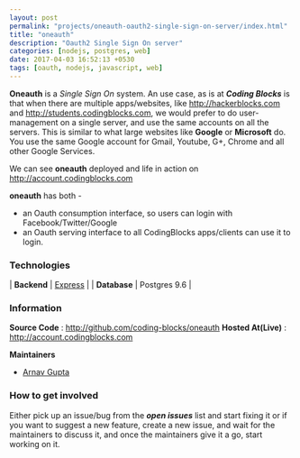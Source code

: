 ```yaml
---
layout: post
permalink: "projects/oneauth-oauth2-single-sign-on-server/index.html"
title: "oneauth"
description: "Oauth2 Single Sign On server"
categories: [nodejs, postgres, web]
date: 2017-04-03 16:52:13 +0530
tags: [oauth, nodejs, javascript, web]
---
```


**Oneauth** is a _Single Sign On_ system. An use case, as is at _**Coding Blocks**_ is that
when there are multiple apps/websites, like <http://hackerblocks.com> and
<http://students.codingblocks.com>, we would prefer to do user-management on a single
server, and use the same accounts on all the servers.
This is similar to what large websites like **Google** or **Microsoft** do.
You use the same Google account for Gmail, Youtube, G+,  Chrome and all other Google Services.

We can see **oneauth** deployed and life in action on <http://account.codingblocks.com>

**oneauth** has both -
 - an Oauth consumption interface, so users can login with Facebook/Twitter/Google
 - an Oauth serving interface to all CodingBlocks apps/clients can use it to login.


### Technologies

| **Backend** | [Express](http://expressjs.com) |
|  **Database**  | Postgres 9.6  |


### Information

**Source Code** : <http://github.com/coding-blocks/oneauth>
**Hosted At(Live)** : <http://account.codingblocks.com>

**Maintainers**

- [Arnav Gupta](http://github.com/championswimmer)


### How to get involved

Either pick up an issue/bug from the _**open issues**_ list and start fixing it
or if you want to suggest a new feature, create a new issue, and wait for
the maintainers to discuss it, and once the maintainers give it a go, start
working on it.